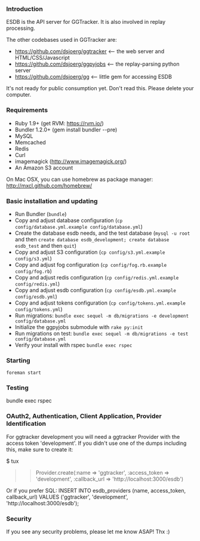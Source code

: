 ### Introduction

ESDB is the API server for GGTracker.  It is also involved in replay processing.

The other codebases used in GGTracker are:
* https://github.com/dsjoerg/ggtracker <-- the web server and HTML/CSS/Javascript
* https://github.com/dsjoerg/ggpyjobs <-- the replay-parsing python server
* https://github.com/dsjoerg/gg <-- little gem for accessing ESDB

It's not ready for public consumption yet.  Don't read this.  Please delete your computer.


### Requirements

 * Ruby 1.9+ (get RVM: https://rvm.io/)
 * Bundler 1.2.0+ (gem install bundler --pre)
 * MySQL
 * Memcached
 * Redis
 * Curl
 * imagemagick (http://www.imagemagick.org/)
 * An Amazon S3 account
 
On Mac OSX, you can use homebrew as package manager: http://mxcl.github.com/homebrew/


### Basic installation and updating

 * Run Bundler (`bundle`)
 * Copy and adjust database configuration (`cp config/database.yml.example config/database.yml`)
 * Create the database esdb needs, and the test database (`mysql -u root` and then `create database esdb_development; create database esdb_test` and then `quit`)
 * Copy and adjust S3 configuration (`cp config/s3.yml.example config/s3.yml`)
 * Copy and adjust fog configuration (`cp config/fog.rb.example config/fog.rb`)
 * Copy and adjust redis configuration (`cp config/redis.yml.example config/redis.yml`)
 * Copy and adjust esdb configuration (`cp config/esdb.yml.example config/esdb.yml`)
 * Copy and adjust tokens configuration (`cp config/tokens.yml.example config/tokens.yml`)
 * Run migrations: `bundle exec sequel -m db/migrations -e development config/database.yml`
 * Initialize the ggpyjobs submodule with `rake py:init`
 * Run migrations on test: `bundle exec sequel -m db/migrations -e test config/database.yml`
 * Verify your install with rspec `bundle exec rspec`


### Starting

`foreman start`


### Testing

bundle exec rspec



### OAuth2, Authentication, Client Application, Provider Identification

For ggtracker development you will need a ggtracker Provider with the access token 'development'. If you didn't use one of the dumps including this, make sure to create it:

$ tux
>> Provider.create(:name => 'ggtracker', :access_token => 'development', :callback_url => 'http://localhost:3000/esdb')

Or if you prefer SQL: 
INSERT INTO esdb_providers (name, access_token, callback_url) VALUES ('ggtracker', 'development', 'http://localhost:3000/esdb');


### Security

If you see any security problems, please let me know ASAP!  Thx :)
